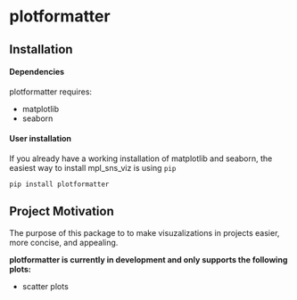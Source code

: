 # plotformatter

## Installation <a name="installation"></a>

#### Dependencies

plotformatter requires:

- matplotlib
- seaborn


#### User installation

If you already have a working installation of matplotlib and seaborn,
the easiest way to install mpl_sns_viz is using `pip`

    pip install plotformatter


## Project Motivation <a name="motivation"></a>

The purpose of this package to to make visuzalizations in projects easier,
more concise, and appealing.

**plotformatter is currently in development and only supports the following plots:**

- scatter plots



